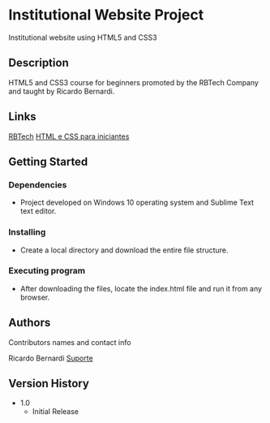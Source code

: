 # Institutional Website Project
Institutional website using HTML5 and CSS3



## Description
HTML5 and CSS3 course for beginners promoted by the RBTech Company and taught by Ricardo Bernardi.



## Links
[RBTech](http://rbtech.info/ "RBTech")
[HTML e CSS para iniciantes](http://dev.rbtech.info/curso-html-css-iniciantes-aula-1/ "HTML e CSS para iniciantes")



## Getting Started

### Dependencies
* Project developed on Windows 10 operating system and Sublime Text text editor.



### Installing
* Create a local directory and download the entire file structure.



### Executing program
* After downloading the files, locate the index.html file and run it from any browser.



## Authors
Contributors names and contact info

Ricardo Bernardi
[Suporte](http://rbtech.info/contato/ "Suporte")



## Version History
* 1.0
    * Initial Release